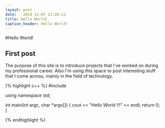 ```yaml
---
layout: post
date:   2014-12-07 23:26:12
title: Hello World!
caption_header: Hello World!
---
```


#Hello World!

## First post

The purpose of this site is to introduce projects that I've worked on during my professional career. Also I'm using this space to post interesting stuff that I come across, mainly in the field of technology.

{% highlight c++ %}
#include <iostream>

using namespace std;

int main(int argc, char *argv[])
{
cout << "Hello World !!!" << endl;
return 0;
}

{% endhighlight %}